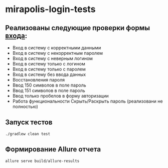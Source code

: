 # mirapolis-login-tests
##  Реализованы следующие проверки формы [входа](https://lmslite47vr.demo.mirapolis.ru/mira):
* Вход в систему с корректными данными
* Вход в систему с некорректным паролем
* Вход в систему с неверным логином
* Вход в систему только с логином
* Вход в систему только с паролем
* Вход в систему без ввода данных
* Восстановления пароля
* Ввод 150 символов в поле пароль
* Ввод 151 символов в поле пароль
* Ввод только пробелов в форму авторизации
* Работа функциональности Скрыть/Раскрыть пароль (реализовани не полностью)

## Запуск тестов
```
./gradlew clean test
 ```
## Формирование Allure отчета
```bash
allure serve build/allure-results
```
